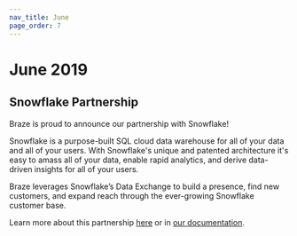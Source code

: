 ```yaml
---
nav_title: June
page_order: 7
---
```


# June 2019

## Snowflake Partnership

Braze is proud to announce our partnership with Snowflake!

Snowflake is a purpose-built SQL cloud data warehouse for all of your data and all of your users. With Snowflake's unique and patented architecture it's easy to amass all of your data, enable rapid analytics, and derive data-driven insights for all of your users.

Braze leverages Snowflake’s Data Exchange to build a presence, find new customers, and expand reach through the ever-growing Snowflake customer base.

Learn more about this partnership [here](https://www.braze.com/perspectives/article/snowflake-partner-announcement) or in [our documentation]({{site.baseurl}}/partners/snowflake/).
